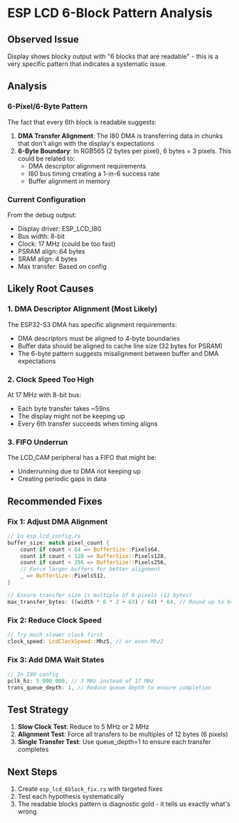 # ESP LCD 6-Block Pattern Analysis

## Observed Issue
Display shows blocky output with "6 blocks that are readable" - this is a very specific pattern that indicates a systematic issue.

## Analysis

### 6-Pixel/6-Byte Pattern
The fact that every 6th block is readable suggests:
1. **DMA Transfer Alignment**: The I80 DMA is transferring data in chunks that don't align with the display's expectations
2. **6-Byte Boundary**: In RGB565 (2 bytes per pixel), 6 bytes = 3 pixels. This could be related to:
   - DMA descriptor alignment requirements
   - I80 bus timing creating a 1-in-6 success rate
   - Buffer alignment in memory

### Current Configuration
From the debug output:
- Display driver: ESP_LCD_I80
- Bus width: 8-bit
- Clock: 17 MHz (could be too fast)
- PSRAM align: 64 bytes
- SRAM align: 4 bytes
- Max transfer: Based on config

## Likely Root Causes

### 1. DMA Descriptor Alignment (Most Likely)
The ESP32-S3 DMA has specific alignment requirements:
- DMA descriptors must be aligned to 4-byte boundaries
- Buffer data should be aligned to cache line size (32 bytes for PSRAM)
- The 6-byte pattern suggests misalignment between buffer and DMA expectations

### 2. Clock Speed Too High
At 17 MHz with 8-bit bus:
- Each byte transfer takes ~59ns
- The display might not be keeping up
- Every 6th transfer succeeds when timing aligns

### 3. FIFO Underrun
The LCD_CAM peripheral has a FIFO that might be:
- Underrunning due to DMA not keeping up
- Creating periodic gaps in data

## Recommended Fixes

### Fix 1: Adjust DMA Alignment
```rust
// In esp_lcd_config.rs
buffer_size: match pixel_count {
    count if count < 64 => BufferSize::Pixels64,
    count if count < 128 => BufferSize::Pixels128,
    count if count < 256 => BufferSize::Pixels256,
    // Force larger buffers for better alignment
    _ => BufferSize::Pixels512,
}

// Ensure transfer size is multiple of 6 pixels (12 bytes)
max_transfer_bytes: ((width * 6 * 2 + 63) / 64) * 64, // Round up to 64-byte boundary
```

### Fix 2: Reduce Clock Speed
```rust
// Try much slower clock first
clock_speed: LcdClockSpeed::Mhz5, // or even Mhz2
```

### Fix 3: Add DMA Wait States
```rust
// In I80 config
pclk_hz: 5_000_000, // 5 MHz instead of 17 MHz
trans_queue_depth: 1, // Reduce queue depth to ensure completion
```

## Test Strategy

1. **Slow Clock Test**: Reduce to 5 MHz or 2 MHz
2. **Alignment Test**: Force all transfers to be multiples of 12 bytes (6 pixels)
3. **Single Transfer Test**: Use queue_depth=1 to ensure each transfer completes

## Next Steps

1. Create `esp_lcd_6block_fix.rs` with targeted fixes
2. Test each hypothesis systematically
3. The readable blocks pattern is diagnostic gold - it tells us exactly what's wrong